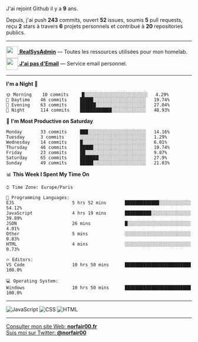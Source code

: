 J'ai rejoint Github il y a **9** ans.

Depuis, j'ai push **243** commits, ouvert **52** issues, soumis **5** pull requests, reçu **2** stars à travers **6** projets personnels et contribué à **20** repositories publics.

---

[<img src="https://avatars2.githubusercontent.com/u/64165263?s=96&v=4" width="32" height="32" align="center"> **RealSysAdmin**](https://github.com/realsysadmin-icu) — Toutes les ressources utilisées pour mon homelab.  
[<img src="https://avatars1.githubusercontent.com/u/65110091?s=96&v=4" width="32" height="32" align="center"> **J'ai pas d'Email**](https://github.com/jaipasdemail) — Service email personnel.  

---

<!--START_SECTION:waka-->
**I'm a Night 🦉** 

```text
🌞 Morning    10 commits     █░░░░░░░░░░░░░░░░░░░░░░░░   4.29% 
🌆 Daytime    46 commits     █████░░░░░░░░░░░░░░░░░░░░   19.74% 
🌃 Evening    63 commits     ██████░░░░░░░░░░░░░░░░░░░   27.04% 
🌙 Night      114 commits    ████████████░░░░░░░░░░░░░   48.93%

```
📅 **I'm Most Productive on Saturday** 

```text
Monday       33 commits     ███░░░░░░░░░░░░░░░░░░░░░░   14.16% 
Tuesday      3 commits      ░░░░░░░░░░░░░░░░░░░░░░░░░   1.29% 
Wednesday    14 commits     █░░░░░░░░░░░░░░░░░░░░░░░░   6.01% 
Thursday     46 commits     █████░░░░░░░░░░░░░░░░░░░░   19.74% 
Friday       23 commits     ██░░░░░░░░░░░░░░░░░░░░░░░   9.87% 
Saturday     65 commits     ███████░░░░░░░░░░░░░░░░░░   27.9% 
Sunday       49 commits     █████░░░░░░░░░░░░░░░░░░░░   21.03%

```


📊 **This Week I Spent My Time On** 

```text
⌚︎ Time Zone: Europe/Paris

💬 Programming Languages: 
EJS                      5 hrs 52 mins       █████████████░░░░░░░░░░░░   54.12% 
JavaScript               4 hrs 19 mins       ██████████░░░░░░░░░░░░░░░   39.89% 
JSON                     26 mins             █░░░░░░░░░░░░░░░░░░░░░░░░   4.01% 
Other                    5 mins              ░░░░░░░░░░░░░░░░░░░░░░░░░   0.83% 
HTML                     4 mins              ░░░░░░░░░░░░░░░░░░░░░░░░░   0.73%

🔥 Editors: 
VS Code                  10 hrs 50 mins      █████████████████████████   100.0%

💻 Operating System: 
Windows                  10 hrs 50 mins      █████████████████████████   100.0%

```


<!--END_SECTION:waka-->

---

![JavaScript](https://img.shields.io/static/v1?style=for-the-badge&label=JavaScript&color=555&labelColor=%23f1e05a&message=67.7%25)
![CSS](https://img.shields.io/static/v1?style=for-the-badge&label=CSS&color=555&labelColor=%23563d7c&message=18.8%25)
![HTML](https://img.shields.io/static/v1?style=for-the-badge&label=HTML&color=555&labelColor=%23e34c26&message=13.4%25)

---

[Consulter mon site Web: **norfair00.fr**](https://norfair00.fr/)  
[Suis moi sur Twitter: **@norfair00**](https://twitter.com/norfair00)
